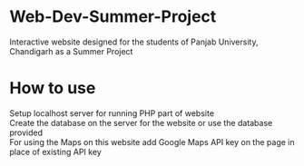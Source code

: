 # Web-Dev-Summer-Project
Interactive website designed for the students of Panjab University, Chandigarh as a Summer Project

# How to use
Setup localhost server for running PHP part of website <br />
Create the database on the server for the website or use the database provided <br />
For using the Maps on this website add Google Maps API key on the page in place of existing API key <br />
